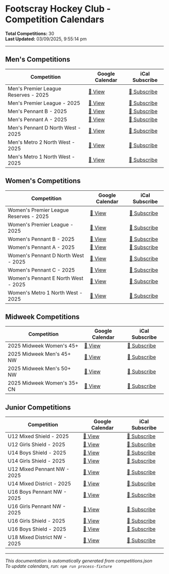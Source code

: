 # Footscray Hockey Club - Competition Calendars

**Total Competitions:** 30  
**Last Updated:** 03/09/2025, 9:55:14 pm  

---

## Men's Competitions

| Competition | Google Calendar | iCal Subscribe |
|-------------|----------|----------------|
| Men's Premier League Reserves - 2025 | [📅 View](https://calendar.google.com/calendar/embed?src=97956a86ccf6ef13c27f58015aa6958fc711dd7bf08ca136c016162157c6d496%40group.calendar.google.com) | [📲 Subscribe](https://calendar.google.com/calendar/ical/97956a86ccf6ef13c27f58015aa6958fc711dd7bf08ca136c016162157c6d496%40group.calendar.google.com/public/basic.ics) |
| Men's Premier League - 2025 | [📅 View](https://calendar.google.com/calendar/embed?src=1f220e3aea02d8d0f80df31f81324412484b6f786eff698f6262e980772060e4%40group.calendar.google.com) | [📲 Subscribe](https://calendar.google.com/calendar/ical/1f220e3aea02d8d0f80df31f81324412484b6f786eff698f6262e980772060e4%40group.calendar.google.com/public/basic.ics) |
| Men's Pennant B - 2025 | [📅 View](https://calendar.google.com/calendar/embed?src=b7311408b7c70beab744c7fdfdf74dc7491f7eaee48e17b538285327204dbd72%40group.calendar.google.com) | [📲 Subscribe](https://calendar.google.com/calendar/ical/b7311408b7c70beab744c7fdfdf74dc7491f7eaee48e17b538285327204dbd72%40group.calendar.google.com/public/basic.ics) |
| Men's Pennant A - 2025 | [📅 View](https://calendar.google.com/calendar/embed?src=16b655e174b838f23b3fc54687fca5e059843515da89d9c5926645b7e5eeab7d%40group.calendar.google.com) | [📲 Subscribe](https://calendar.google.com/calendar/ical/16b655e174b838f23b3fc54687fca5e059843515da89d9c5926645b7e5eeab7d%40group.calendar.google.com/public/basic.ics) |
| Men's Pennant D North West - 2025 | [📅 View](https://calendar.google.com/calendar/embed?src=884c99f9887b737724158dc5179e7f3f2b11914ae1b1a6619dfdd4328787f817%40group.calendar.google.com) | [📲 Subscribe](https://calendar.google.com/calendar/ical/884c99f9887b737724158dc5179e7f3f2b11914ae1b1a6619dfdd4328787f817%40group.calendar.google.com/public/basic.ics) |
| Men's Metro 2 North West - 2025 | [📅 View](https://calendar.google.com/calendar/embed?src=789972398db6baf2f2bceb7192de6415a320e694ad7a838dd377f13dd94eadda%40group.calendar.google.com) | [📲 Subscribe](https://calendar.google.com/calendar/ical/789972398db6baf2f2bceb7192de6415a320e694ad7a838dd377f13dd94eadda%40group.calendar.google.com/public/basic.ics) |
| Men's Metro 1 North West - 2025 | [📅 View](https://calendar.google.com/calendar/embed?src=7b66fc969b25978bd41e46cfe08eeac3639b3e887389d752689262199d0f96c3%40group.calendar.google.com) | [📲 Subscribe](https://calendar.google.com/calendar/ical/7b66fc969b25978bd41e46cfe08eeac3639b3e887389d752689262199d0f96c3%40group.calendar.google.com/public/basic.ics) |


## Women's Competitions

| Competition | Google Calendar | iCal Subscribe |
|-------------|----------|----------------|
| Women's Premier League Reserves - 2025 | [📅 View](https://calendar.google.com/calendar/embed?src=8b6394caa7d84adfbbc6857f0a7740e5806e6a146f59ab9626ba21963a07786e%40group.calendar.google.com) | [📲 Subscribe](https://calendar.google.com/calendar/ical/8b6394caa7d84adfbbc6857f0a7740e5806e6a146f59ab9626ba21963a07786e%40group.calendar.google.com/public/basic.ics) |
| Women's Premier League - 2025 | [📅 View](https://calendar.google.com/calendar/embed?src=56536e35edfd9d627d2f81d41b146466edbe42dbf285ad74eb636531bcb93ad7%40group.calendar.google.com) | [📲 Subscribe](https://calendar.google.com/calendar/ical/56536e35edfd9d627d2f81d41b146466edbe42dbf285ad74eb636531bcb93ad7%40group.calendar.google.com/public/basic.ics) |
| Women's Pennant B - 2025 | [📅 View](https://calendar.google.com/calendar/embed?src=e4a63bff99c2b56ba32b7877072c44d116935aad3baada5e751e85aef64f2461%40group.calendar.google.com) | [📲 Subscribe](https://calendar.google.com/calendar/ical/e4a63bff99c2b56ba32b7877072c44d116935aad3baada5e751e85aef64f2461%40group.calendar.google.com/public/basic.ics) |
| Women's Pennant A - 2025 | [📅 View](https://calendar.google.com/calendar/embed?src=3a061a8facf2aad203b3f27ee214d2912894c27e5884d224963308997cc3d097%40group.calendar.google.com) | [📲 Subscribe](https://calendar.google.com/calendar/ical/3a061a8facf2aad203b3f27ee214d2912894c27e5884d224963308997cc3d097%40group.calendar.google.com/public/basic.ics) |
| Women's Pennant D North West - 2025 | [📅 View](https://calendar.google.com/calendar/embed?src=8bb6d3833f4399af37ec044eacd085f45b897d6910935320163b2422cb13eccf%40group.calendar.google.com) | [📲 Subscribe](https://calendar.google.com/calendar/ical/8bb6d3833f4399af37ec044eacd085f45b897d6910935320163b2422cb13eccf%40group.calendar.google.com/public/basic.ics) |
| Women's Pennant C - 2025 | [📅 View](https://calendar.google.com/calendar/embed?src=cb97b547cddb0381d07e8c8b1b327ed700e90b2e07e68714197ab553fbd2ce9d%40group.calendar.google.com) | [📲 Subscribe](https://calendar.google.com/calendar/ical/cb97b547cddb0381d07e8c8b1b327ed700e90b2e07e68714197ab553fbd2ce9d%40group.calendar.google.com/public/basic.ics) |
| Women's Pennant E North West - 2025 | [📅 View](https://calendar.google.com/calendar/embed?src=14c37c863800760f1cca7118d188c1bf54bde2d694a81613f5b8b25040c4564c%40group.calendar.google.com) | [📲 Subscribe](https://calendar.google.com/calendar/ical/14c37c863800760f1cca7118d188c1bf54bde2d694a81613f5b8b25040c4564c%40group.calendar.google.com/public/basic.ics) |
| Women's Metro 1 North West - 2025 | [📅 View](https://calendar.google.com/calendar/embed?src=a55ef96862114e2a69788c8a347f7877f4813713d20efccfeaccb5d0ac1bc54f%40group.calendar.google.com) | [📲 Subscribe](https://calendar.google.com/calendar/ical/a55ef96862114e2a69788c8a347f7877f4813713d20efccfeaccb5d0ac1bc54f%40group.calendar.google.com/public/basic.ics) |


## Midweek Competitions

| Competition | Google Calendar | iCal Subscribe |
|-------------|----------|----------------|
| 2025 Midweek Women's 45+ | [📅 View](https://calendar.google.com/calendar/embed?src=05e5a33f8cc7a2e422a0d806ebd2bb8cf7ea4b6738cb17b6bcd9acc00f76142b%40group.calendar.google.com) | [📲 Subscribe](https://calendar.google.com/calendar/ical/05e5a33f8cc7a2e422a0d806ebd2bb8cf7ea4b6738cb17b6bcd9acc00f76142b%40group.calendar.google.com/public/basic.ics) |
| 2025 Midweek Men's 45+ NW | [📅 View](https://calendar.google.com/calendar/embed?src=b033da4f5e1edfed703dd9aaa7dad4ac73d77399a382e556174c228d1161deac%40group.calendar.google.com) | [📲 Subscribe](https://calendar.google.com/calendar/ical/b033da4f5e1edfed703dd9aaa7dad4ac73d77399a382e556174c228d1161deac%40group.calendar.google.com/public/basic.ics) |
| 2025 Midweek Men's 50+ NW | [📅 View](https://calendar.google.com/calendar/embed?src=977372c1fa7188df9da9160c7180f3b02df7dfe35cd75cf5b78a5acd54e66ffc%40group.calendar.google.com) | [📲 Subscribe](https://calendar.google.com/calendar/ical/977372c1fa7188df9da9160c7180f3b02df7dfe35cd75cf5b78a5acd54e66ffc%40group.calendar.google.com/public/basic.ics) |
| 2025 Midweek Women's 35+ CN | [📅 View](https://calendar.google.com/calendar/embed?src=0ecdee091c358190110ffc5f29f422a8359db99ba3340536837aa7cac33a3405%40group.calendar.google.com) | [📲 Subscribe](https://calendar.google.com/calendar/ical/0ecdee091c358190110ffc5f29f422a8359db99ba3340536837aa7cac33a3405%40group.calendar.google.com/public/basic.ics) |


## Junior Competitions

| Competition | Google Calendar | iCal Subscribe |
|-------------|----------|----------------|
| U12 Mixed Shield - 2025 | [📅 View](https://calendar.google.com/calendar/embed?src=48dbcaebc8b9eb2177d1cbb05b0c0e0c12605dafc72b10c9e723ea10a4106947%40group.calendar.google.com) | [📲 Subscribe](https://calendar.google.com/calendar/ical/48dbcaebc8b9eb2177d1cbb05b0c0e0c12605dafc72b10c9e723ea10a4106947%40group.calendar.google.com/public/basic.ics) |
| U12 Girls Shield - 2025 | [📅 View](https://calendar.google.com/calendar/embed?src=e3db61302c19f3512fb7e4e6920b521460717bb2bde9257b9334250826ec5861%40group.calendar.google.com) | [📲 Subscribe](https://calendar.google.com/calendar/ical/e3db61302c19f3512fb7e4e6920b521460717bb2bde9257b9334250826ec5861%40group.calendar.google.com/public/basic.ics) |
| U14 Boys Shield - 2025 | [📅 View](https://calendar.google.com/calendar/embed?src=8872805046beb1edd7277d621a466f6f74691ee22441e08be1bafeafcc78ff7f%40group.calendar.google.com) | [📲 Subscribe](https://calendar.google.com/calendar/ical/8872805046beb1edd7277d621a466f6f74691ee22441e08be1bafeafcc78ff7f%40group.calendar.google.com/public/basic.ics) |
| U14 Girls Shield - 2025 | [📅 View](https://calendar.google.com/calendar/embed?src=880a259c687fbaab1f2393e7924193dcf983661cb26fa87e5f4c8ed4eb6788f9%40group.calendar.google.com) | [📲 Subscribe](https://calendar.google.com/calendar/ical/880a259c687fbaab1f2393e7924193dcf983661cb26fa87e5f4c8ed4eb6788f9%40group.calendar.google.com/public/basic.ics) |
| U12 Mixed Pennant NW - 2025 | [📅 View](https://calendar.google.com/calendar/embed?src=1f5f57d0306bbb139202db69b77910c0fcf2fea94f6c28acc02c755faccefec8%40group.calendar.google.com) | [📲 Subscribe](https://calendar.google.com/calendar/ical/1f5f57d0306bbb139202db69b77910c0fcf2fea94f6c28acc02c755faccefec8%40group.calendar.google.com/public/basic.ics) |
| U14 Mixed District - 2025 | [📅 View](https://calendar.google.com/calendar/embed?src=df54f9be80aec4f876bb2e3b14b472d7e94b5c26b23fda0c5ac7a1fa7ca5fb3a%40group.calendar.google.com) | [📲 Subscribe](https://calendar.google.com/calendar/ical/df54f9be80aec4f876bb2e3b14b472d7e94b5c26b23fda0c5ac7a1fa7ca5fb3a%40group.calendar.google.com/public/basic.ics) |
| U16 Boys Pennant NW - 2025 | [📅 View](https://calendar.google.com/calendar/embed?src=e8424707b8f97fb4838f83244bfbc641a044627eb16ed8a031a075ef3d2f1391%40group.calendar.google.com) | [📲 Subscribe](https://calendar.google.com/calendar/ical/e8424707b8f97fb4838f83244bfbc641a044627eb16ed8a031a075ef3d2f1391%40group.calendar.google.com/public/basic.ics) |
| U16 Girls Pennant NW - 2025 | [📅 View](https://calendar.google.com/calendar/embed?src=9526027a0c3e486ae6c1484b5bab4b5fc1b9926a331752bdfcf12c0e855a3f11%40group.calendar.google.com) | [📲 Subscribe](https://calendar.google.com/calendar/ical/9526027a0c3e486ae6c1484b5bab4b5fc1b9926a331752bdfcf12c0e855a3f11%40group.calendar.google.com/public/basic.ics) |
| U16 Girls Shield - 2025 | [📅 View](https://calendar.google.com/calendar/embed?src=28bd82cc99aaf0f313201466a4476dd2eba914e88ab0c2dfb046a34250ab5a54%40group.calendar.google.com) | [📲 Subscribe](https://calendar.google.com/calendar/ical/28bd82cc99aaf0f313201466a4476dd2eba914e88ab0c2dfb046a34250ab5a54%40group.calendar.google.com/public/basic.ics) |
| U16 Boys Shield - 2025 | [📅 View](https://calendar.google.com/calendar/embed?src=4d313e68043917a41d6282daae1797d4757a060d8c2915620441ce94acb1320b%40group.calendar.google.com) | [📲 Subscribe](https://calendar.google.com/calendar/ical/4d313e68043917a41d6282daae1797d4757a060d8c2915620441ce94acb1320b%40group.calendar.google.com/public/basic.ics) |
| U18 Mixed District NW - 2025 | [📅 View](https://calendar.google.com/calendar/embed?src=f89c9bab78c51f03641723bbfe8327cd4d631c7721e72071cc192159824a23f3%40group.calendar.google.com) | [📲 Subscribe](https://calendar.google.com/calendar/ical/f89c9bab78c51f03641723bbfe8327cd4d631c7721e72071cc192159824a23f3%40group.calendar.google.com/public/basic.ics) |


---

*This documentation is automatically generated from competitions.json*  
*To update calendars, run: `npm run process-fixture`*
